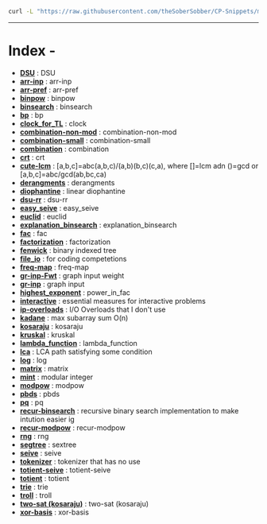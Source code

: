 ```bash
curl -L "https://raw.githubusercontent.com/theSoberSobber/CP-Snippets/main/snippets.json" > snippets.json
```
---
# Index - 


- **[DSU](https://github.com/theSoberSobber/CP-Snippets/blob/main/snippets.json#L2)** : DSU 
- **[arr-inp](https://github.com/theSoberSobber/CP-Snippets/blob/main/snippets.json#L37)** : arr-inp 
- **[arr-pref](https://github.com/theSoberSobber/CP-Snippets/blob/main/snippets.json#L45)** : arr-pref 
- **[binpow](https://github.com/theSoberSobber/CP-Snippets/blob/main/snippets.json#L53)** : binpow 
- **[binsearch](https://github.com/theSoberSobber/CP-Snippets/blob/main/snippets.json#L68)** : binsearch 
- **[bp](https://github.com/theSoberSobber/CP-Snippets/blob/main/snippets.json#L89)** : bp 
- **[clock_for_TL](https://github.com/theSoberSobber/CP-Snippets/blob/main/snippets.json#L167)** : clock 
- **[combination-non-mod](https://github.com/theSoberSobber/CP-Snippets/blob/main/snippets.json#L179)** : combination-non-mod 
- **[combination-small](https://github.com/theSoberSobber/CP-Snippets/blob/main/snippets.json#L196)** : combination-small 
- **[combination](https://github.com/theSoberSobber/CP-Snippets/blob/main/snippets.json#L212)** : combination 
- **[crt](https://github.com/theSoberSobber/CP-Snippets/blob/main/snippets.json#L225)** : crt 
- **[cute-lcm](https://github.com/theSoberSobber/CP-Snippets/blob/main/snippets.json#L249)** : [a,b,c]=abc(a,b,c)/(a,b)(b,c)(c,a), where []=lcm adn ()=gcd or [a,b,c]=abc/gcd(ab,bc,ca) 
- **[derangments](https://github.com/theSoberSobber/CP-Snippets/blob/main/snippets.json#L259)** : derangments 
- **[diophantine](https://github.com/theSoberSobber/CP-Snippets/blob/main/snippets.json#L272)** : linear diophantine 
- **[dsu-rr](https://github.com/theSoberSobber/CP-Snippets/blob/main/snippets.json#L348)** : dsu-rr 
- **[easy_seive](https://github.com/theSoberSobber/CP-Snippets/blob/main/snippets.json#L387)** : easy_seive 
- **[euclid](https://github.com/theSoberSobber/CP-Snippets/blob/main/snippets.json#L406)** : euclid 
- **[explanation_binsearch](https://github.com/theSoberSobber/CP-Snippets/blob/main/snippets.json#L431)** : explanation_binsearch 
- **[fac](https://github.com/theSoberSobber/CP-Snippets/blob/main/snippets.json#L466)** : fac 
- **[factorization](https://github.com/theSoberSobber/CP-Snippets/blob/main/snippets.json#L480)** : factorization 
- **[fenwick](https://github.com/theSoberSobber/CP-Snippets/blob/main/snippets.json#L510)** : binary indexed tree 
- **[file_io](https://github.com/theSoberSobber/CP-Snippets/blob/main/snippets.json#L550)** : for coding competetions 
- **[freq-map](https://github.com/theSoberSobber/CP-Snippets/blob/main/snippets.json#L560)** : freq-map 
- **[gr-inp-Fwt](https://github.com/theSoberSobber/CP-Snippets/blob/main/snippets.json#L571)** : graph input weight 
- **[gr-inp](https://github.com/theSoberSobber/CP-Snippets/blob/main/snippets.json#L584)** : graph input 
- **[highest_exponent](https://github.com/theSoberSobber/CP-Snippets/blob/main/snippets.json#L597)** : power_in_fac 
- **[interactive](https://github.com/theSoberSobber/CP-Snippets/blob/main/snippets.json#L612)** : essential measures for interactive problems 
- **[ip-overloads](https://github.com/theSoberSobber/CP-Snippets/blob/main/snippets.json#L637)** : I/O Overloads that I don't use 
- **[kadane](https://github.com/theSoberSobber/CP-Snippets/blob/main/snippets.json#L654)** : max subarray sum O(n) 
- **[kosaraju](https://github.com/theSoberSobber/CP-Snippets/blob/main/snippets.json#L670)** : kosaraju 
- **[kruskal](https://github.com/theSoberSobber/CP-Snippets/blob/main/snippets.json#L750)** : kruskal 
- **[lambda_function](https://github.com/theSoberSobber/CP-Snippets/blob/main/snippets.json#L771)** : lambda_function 
- **[lca](https://github.com/theSoberSobber/CP-Snippets/blob/main/snippets.json#L780)** : LCA path satisfying some condition 
- **[log](https://github.com/theSoberSobber/CP-Snippets/blob/main/snippets.json#L841)** : log 
- **[matrix](https://github.com/theSoberSobber/CP-Snippets/blob/main/snippets.json#L872)** : matrix 
- **[mint](https://github.com/theSoberSobber/CP-Snippets/blob/main/snippets.json#L923)** : modular integer 
- **[modpow](https://github.com/theSoberSobber/CP-Snippets/blob/main/snippets.json#L982)** : modpow 
- **[pbds](https://github.com/theSoberSobber/CP-Snippets/blob/main/snippets.json#L998)** : pbds 
- **[pq](https://github.com/theSoberSobber/CP-Snippets/blob/main/snippets.json#L1013)** : pq 
- **[recur-binsearch](https://github.com/theSoberSobber/CP-Snippets/blob/main/snippets.json#L1021)** : recursive binary search implementation to make intution easier ig 
- **[recur-modpow](https://github.com/theSoberSobber/CP-Snippets/blob/main/snippets.json#L1038)** : recur-modpow 
- **[rng](https://github.com/theSoberSobber/CP-Snippets/blob/main/snippets.json#L1054)** : rng 
- **[segtree](https://github.com/theSoberSobber/CP-Snippets/blob/main/snippets.json#L1063)** : sextree 
- **[seive](https://github.com/theSoberSobber/CP-Snippets/blob/main/snippets.json#L1177)** : seive 
- **[tokenizer](https://github.com/theSoberSobber/CP-Snippets/blob/main/snippets.json#L1195)** : tokenizer that has no use 
- **[totient-seive](https://github.com/theSoberSobber/CP-Snippets/blob/main/snippets.json#L1202)** : totient-seive 
- **[totient](https://github.com/theSoberSobber/CP-Snippets/blob/main/snippets.json#L1216)** : totient 
- **[trie](https://github.com/theSoberSobber/CP-Snippets/blob/main/snippets.json#L1236)** : trie 
- **[troll](https://github.com/theSoberSobber/CP-Snippets/blob/main/snippets.json#L1272)** : troll 
- **[two-sat (kosaraju)](https://github.com/theSoberSobber/CP-Snippets/blob/main/snippets.json#L1282)** : two-sat (kosaraju) 
- **[xor-basis](https://github.com/theSoberSobber/CP-Snippets/blob/main/snippets.json#L1419)** : xor-basis 